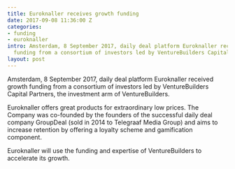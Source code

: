```yaml
---
title: Euroknaller receives growth funding
date: 2017-09-08 11:36:00 Z
categories:
- funding
- euroknaller
intro: Amsterdam, 8 September 2017, daily deal platform Euroknaller received growth
  funding from a consortium of investors led by VentureBuilders Capital Partners
layout: post
---
```


Amsterdam, 8 September 2017, daily deal platform Euroknaller received growth funding from a consortium of investors led by VentureBuilders Capital Partners, the investment arm of VentureBuilders.

Euroknaller offers great products for extraordinary low prices. The Company was co-founded by the founders of the successful daily deal company GroupDeal (sold in 2014 to Telegraaf Media Group) and aims to increase retention by offering a loyalty scheme and gamification component. 

Euroknaller will use the funding and expertise of VentureBuilders to accelerate its growth.